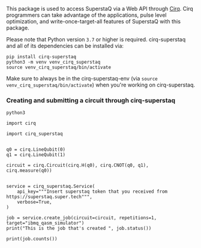 This package is used to access SuperstaQ via a Web API through [Cirq](https://github.com/quantumlib/Cirq).
Cirq programmers can take advantage of the applications, pulse level optimization, and write-once-target-all
features of SuperstaQ with this package.


Please note that Python version `3.7` or higher is required. cirq-superstaq and all of its
dependencies can be installed via:

```
pip install cirq-superstaq
python3 -m venv venv_cirq_superstaq
source venv_cirq_superstaq/bin/activate
```

Make sure to always be in the cirq-superstaq-env (via ``source venv_cirq_superstaq/bin/activate``) when you're working on cirq-superstaq.

### Creating and submitting a circuit through cirq-superstaq
```
python3

import cirq

import cirq_superstaq


q0 = cirq.LineQubit(0)
q1 = cirq.LineQubit(1)

circuit = cirq.Circuit(cirq.H(q0), cirq.CNOT(q0, q1), cirq.measure(q0))


service = cirq_superstaq.Service(
    api_key="""Insert superstaq token that you received from https://superstaq.super.tech""",
    verbose=True,
)

job = service.create_job(circuit=circuit, repetitions=1, target="ibmq_qasm_simulator")
print("This is the job that's created ", job.status())

print(job.counts())

```
